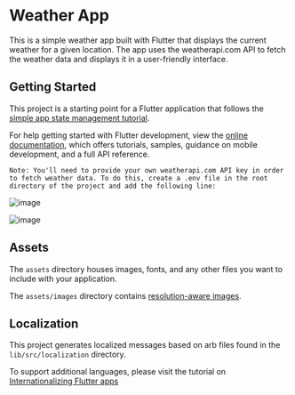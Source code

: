 # Weather App

This is a simple weather app built with Flutter that displays the current weather for a given location. The app uses the weatherapi.com API to fetch the weather data and displays it in a user-friendly interface.



## Getting Started

This project is a starting point for a Flutter application that follows the
[simple app state management
tutorial](https://flutter.dev/docs/development/data-and-backend/state-mgmt/simple).

For help getting started with Flutter development, view the
[online documentation](https://flutter.dev/docs), which offers tutorials,
samples, guidance on mobile development, and a full API reference.

`Note: You'll need to provide your own weatherapi.com API key in order to fetch weather data. To do this, create a .env file in the root directory of the project and add the following line:`

![image](https://user-images.githubusercontent.com/93277108/232664462-03bca1f6-9e03-490e-9ea3-0256ca1e68cf.png)

![image](https://user-images.githubusercontent.com/93277108/232664671-50b96a09-caee-40a7-bf96-7b482e599c56.png)



## Assets

The `assets` directory houses images, fonts, and any other files you want to
include with your application.

The `assets/images` directory contains [resolution-aware
images](https://flutter.dev/docs/development/ui/assets-and-images#resolution-aware).

## Localization

This project generates localized messages based on arb files found in
the `lib/src/localization` directory.

To support additional languages, please visit the tutorial on
[Internationalizing Flutter
apps](https://flutter.dev/docs/development/accessibility-and-localization/internationalization)
